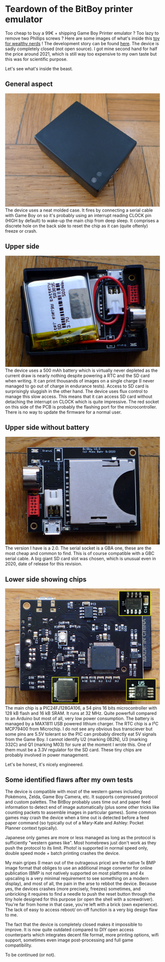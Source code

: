 # Teardown of the BitBoy printer emulator

Too cheap to buy a 99€ + shipping Game Boy Printer emulator ? Too lazy to remove two Phillips screws ? Here are some images of what's inside this [toy for wealthy nerds](https://gameboyphoto.bigcartel.com/) ! The development story can be found [here](/Datasheets/BitBoy_Project_Development_Brief_V2.0.pdf). The device is sadly completely closed (not open source). I got mine second hand for half the price around 2021, which is still way too expensive to my own taste but this was for scientific purpose.

Let's see what's inside the beast.

## General aspect
![](/Images/BitBoy_1.png)
The device uses a neat molded case. It fires by connecting a serial cable with Game Boy on so it's probably using an interrupt reading CLOCK pin (HIGH by default) to wake-up the main chip from deep sleep. It comprises a discrete hole on the back side to reset the chip as it can (quite oftenly) freeze or crash.

## Upper side
![](/Images/BitBoy_2.png)
The device uses a 500 mAh battery which is virtually never depleted as the current draw is nearly nothing despite powering a RTC and the SD card when writing. It can print thousands of images on a single charge (I never managed to go out of charge in endurance tests). Access to SD card is surprisingly sluggish in the other hand. The device uses flux control to manage this slow access. This means that it can access SD card without detaching the interrupt on CLOCK which is quite impressive. The red socket on this side of the PCB is probably the flashing port for the microcontroller. There is no way to update the firmware for a normal user.

## Upper side without battery
![](/Images/BitBoy_3.png)
The version I have is a 2.0. The serial socket is a GBA one, these are the most cheap and common to find. This is of course compatible with a GBC serial cable. A big giant SD card slot was chosen, which is unusual even in 2020, date of release for this revision.

## Lower side showing chips
![](/Images/BitBoy_4.png)
The main chip is a PIC24FJ128GA106, a 54 pins 16 bits microcontroller with 128 kB flash and 16 kB SRAM. It runs at 32 MHz. Quite powerfull compared to an Arduino but most of all, very low power consumption. The battery is managed by a MAX1811 USB powered lithium charger. The RTC chip is a I²C MCP79400 from Microchip. I do not see any obvious bus transciever but some pins are 5.5V tolerant so the PIC can probably directly eat 5V signals from the Game Boy. I cannot identify U2 (marking 0B2N), U3 (marking 332C) and Q1 (marking M03) for sure at the moment I wrote this. One of them must be a 3.3V regulator for the SD card. These tiny chips are probably involved in power management.

Let's be honest, it's nicely engineered.

## Some identified flaws after my own tests

The device is compatible with most of the western games including Pokémons, Zelda, Game Boy Camera, etc. It supports compressed protocol and custom palettes. The BitBoy probably uses time out and paper feed information to detect end of image automatically (plus some other tricks like counting packets to assemble images in particular games). Some common games may crash the device when a time out is detected before a feed paper command (so typically out of a Mary-Kate and Ashley: Pocket Planner context typically).

Japanese only games are more or less managed as long as the protocol is sufficiently "western games like". Most homebrews just don't work as they push the protocol to its limit. Photo! is supported in normal speed only, double speed mode + batch printing crashes the device.

My main gripes (I mean out of the outrageous price) are the native 1x BMP image format that obliges to use an additional image converter for online publication (BMP is not natively supported on most platforms and 4x upscaling is a very minimal requirement to see something on a modern display), and most of all, the pain in the arse to rebbot the device. Because yes, the devices crashes (more precisely, freezes) sometimes, and unbricking it requires to find a needle to push the reset button through the tiny hole designed for this purpose (or open the shell with a screwdriver). You're far from home in that case, you're left with a brick (own experience). The lack of easy to access reboot/ on-off function is a very big design flaw to me.

The fact that the device is completely closed makes it impossible to improve. It is now quite outdated compared to DIY open access counterparts which integrates decent file format, more printing options, wifi support, sometimes even image post-processing and full game compatibility.

To be continued (or not).
